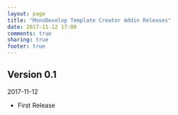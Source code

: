 ```yaml
---
layout: page
title: "MonoDevelop Template Creator Addin Releases"
date: 2017-11-12 17:00
comments: true
sharing: true
footer: true
---
```


## Version 0.1

2017-11-12

 * First Release
 